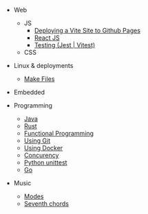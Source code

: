 - Web

  - JS
    - [Deploying a Vite Site to Github Pages](md/vite-deploy.md)
    - [React JS](md/React.md)
    - [Testing (Jest | Vitest)](md/Testing.md)
  - CSS

- Linux & deployments

  - [Make Files](md/Makefile.md)

- Embedded
- Programming
  - [Java](md/Java.md)
  - [Rust](md/Rust.md)
  - [Functional Programming](md/Grokking-simplicity.md)
  - [Using Git](md/Git.md)
  - [Using Docker](md/Docker.md)
  - [Concurency](md/Concurent-resource-access.md)
  - [Python unittest](md/Python-unittesting.md)
  - [Go](md/Go.md)
- Music
  - [Modes](md/Modes.md)
  - [Seventh chords](md/Sevenths.md)
